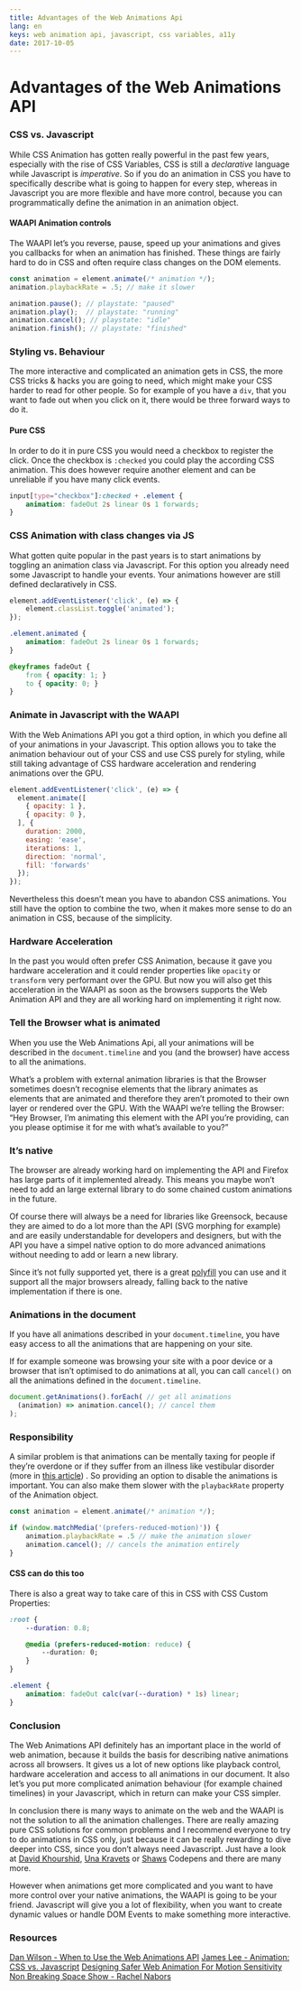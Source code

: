 ```yaml
---
title: Advantages of the Web Animations Api
lang: en
keys: web animation api, javascript, css variables, a11y
date: 2017-10-05
---
```


# Advantages of the Web Animations API

### CSS vs. Javascript
While CSS Animation has gotten really powerful in the past few years, especially with the rise of CSS Variables, CSS is still a _declarative_ language while Javascript is _imperative_.  So if you do an animation in CSS you have to specifically describe what is going to happen for every step, whereas in Javascript you are more flexible and have more control, because you can programmatically define the animation in an animation object. 

#### WAAPI Animation controls
The WAAPI let’s you reverse, pause, speed up your animations and gives you callbacks for when an animation has finished. These things are fairly hard to do in CSS and often require class changes on the DOM elements.

```javascript
const animation = element.animate(/* animation */);
animation.playbackRate = .5; // make it slower

animation.pause(); // playstate: "paused"
animation.play();  // playstate: "running"
animation.cancel(); // playstate: "idle"
animation.finish(); // playstate: "finished"
```


### Styling vs. Behaviour
The more interactive and complicated an animation gets in CSS, the more CSS tricks & hacks you are going to need, which might make your CSS harder to read for other people. So for example of you have a `div`, that you want to fade out when you click on it, there would be three forward ways to do it. 

#### Pure CSS
In order to do it in pure CSS you would need a checkbox to register the click. Once the checkbox is `:checked` you could play the according CSS animation. This does however require another element and can be unreliable if you have many click events.

```css
input[type="checkbox"]:checked + .element {
	animation: fadeOut 2s linear 0s 1 forwards;
}
```


### CSS Animation with class changes via JS
What gotten quite popular in the past years is to start animations by toggling an animation class via Javascript. For this option you already need some Javascript to handle your events. Your animations however are still defined declaratively in CSS. 

```javascript
element.addEventListener('click', (e) => {
	element.classList.toggle('animated');
});
```

```css
.element.animated {
    animation: fadeOut 2s linear 0s 1 forwards;
}

@keyframes fadeOut {
    from { opacity: 1; }
    to { opacity: 0; }
}
```

### Animate in Javascript with the WAAPI
With the Web Animations API you got a third option, in which you define all of your animations in your Javascript. This option allows you to take the animation behaviour out of your CSS and use CSS purely for styling, while still taking advantage of CSS hardware acceleration and rendering animations over the GPU. 

```javascript 
element.addEventListener('click', (e) => {
  element.animate([
    { opacity: 1 },
    { opacity: 0 },
  ], {
    duration: 2000, 
    easing: 'ease', 
    iterations: 1, 
    direction: 'normal', 
    fill: 'forwards' 
  });															
});
```

Nevertheless this doesn’t mean you have to abandon CSS animations. You still have the option to combine the two, when it makes more sense to do an animation in CSS, because of the simplicity.

### Hardware Acceleration
In the past you would often prefer CSS Animation, because it gave you hardware acceleration and it could render properties like `opacity` or `transform` very performant over the GPU. But now you will also get this acceleration in the WAAPI as soon as the browsers supports the Web Animation API and they are all working hard on implementing it right now.

### Tell the Browser what is animated
When you use the Web Animations Api, all your animations will be described in the `document.timeline` and you (and the browser) have access to all the animations. 

What’s a problem with external animation libraries is that the Browser sometimes doesn’t recognise elements that the library animates as elements that are animated and therefore they aren’t promoted to their own layer or rendered over the GPU. With the WAAPI we’re telling the Browser: “Hey Browser, I’m animating this element with the API you’re providing, can you please optimise it for me with what’s available to you?” 

### It’s native
The browser are already working hard on implementing the API and Firefox  has large parts of it implemented already. This means you maybe won’t need to add an large external library to do some chained custom animations in the future. 

Of course there will always be a need for libraries like Greensock, because they are aimed to do a lot more than the API  (SVG morphing for example) and are easily understandable for developers and designers, but with the API you have a simpel native option to do more advanced animations without needing to add or learn a new library. 

Since it’s not fully supported yet, there is a great [polyfill](https://github.com/web-animations/web-animations-js) you can use and it support all the major browsers already, falling back to the native implementation if there is one.

### Animations in the document
If you have all animations described in your `document.timeline`, you have easy access to all the animations that are happening on your site. 

If for example  someone was browsing your site with a poor device or a browser that isn’t optimised to do animations at all, you can call `cancel()` on all the animations defined in the `document.timeline`. 

```javascript
document.getAnimations().forEach( // get all animations
  (animation) => animation.cancel(); // cancel them
);
```

### Responsibility
A similar problem is that animations can be mentally taxing for people if they’re overdone or if they suffer from an illness like vestibular disorder (more in [this article](https://alistapart.com/article/designing-safer-web-animation-for-motion-sensitivity)) .  So providing an option to disable the animations is important. You can also make them slower with the `playbackRate` property of the Animation object. 

```javascript
const animation = element.animate(/* animation */);

if (window.matchMedia('(prefers-reduced-motion)')) {
	animation.playbackRate = .5 // make the animation slower
	animation.cancel(); // cancels the animation entirely 
}
```

#### CSS can do this too
There is also a great way to take care of this in CSS with CSS Custom Properties: 

```css
:root {
	--duration: 0.8;

	@media (prefers-reduced-motion: reduce) {
		--duration: 0;
	}
}

.element {
	animation: fadeOut calc(var(--duration) * 1s) linear;
}
```

### Conclusion
The Web Animations API definitely has an important place in the world of web animation, because it builds the basis for describing native animations across all browsers. It gives us a lot of new options like playback control, hardware acceleration and access to all animations in our document. It also let’s you put more complicated animation behaviour (for example chained timelines) in your Javascript, which in return can make your CSS simpler. 

In conclusion there is many ways to animate on the web and the WAAPI is not the solution to all the animation challenges. There are really amazing pure CSS solutions for common problems and I recommend everyone to try to do animations in CSS only, just because it can be really rewarding to dive deeper into CSS, since you don’t always need Javascript. Just have a look at [David Khourshid](https://codepen.io/davidkpiano/pen/ByNPQw), [Una Kravets](https://codepen.io/una/pen/Wjvdqm) or [Shaws](https://codepen.io/shshaw/pen/pWwrmM) Codepens and there are many more.

However when animations get more complicated and you want to have more control over your native animations, the WAAPI is going to be your friend. Javascript will give you a lot of flexibility, when you want to create dynamic values or handle DOM Events to make something more interactive. 

### Resources

[Dan Wilson - When to Use the Web Animations API](http://danielcwilson.com/blog/2016/08/why-waapi/)
[James Lee - Animation: CSS vs. Javascript](https://www.seguetech.com/animation-css-vs-javascript/)
[Designing Safer Web Animation For Motion Sensitivity](https://alistapart.com/article/designing-safer-web-animation-for-motion-sensitivity)
[Non Breaking Space Show - Rachel Nabors](https://alistapart.com/article/designing-safer-web-animation-for-motion-sensitivity)